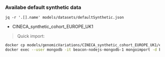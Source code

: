 
### Availabe default synthetic data 

`jq -r '.[].name' models/datasets/defaultSynthetic.json`

  - CINECA_synthetic_cohort_EUROPE_UK1

> Quick import:

```bash
docker cp models/genomicVariations/CINECA_synthetic_cohort_EUROPE_UK1/example-gvars.json beacon-nodejs-mongodb-1:/var/tmp/
docker exec --user mongodb -it beacon-nodejs-mongodb-1 mongoimport -d beacon-nodejs -c genomicVariations --jsonArray /var/tmp/example-gvars.json
```
